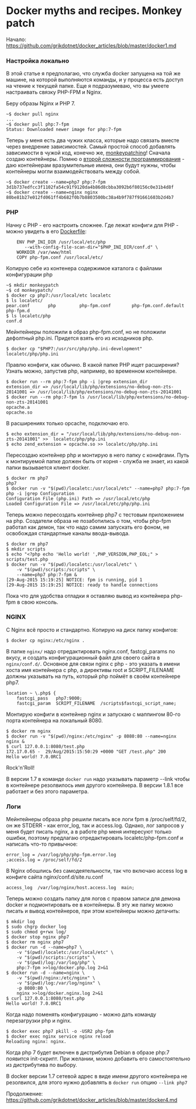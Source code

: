 Docker myths and recipes. Monkey patch
========

Начало: https://github.com/grikdotnet/docker_articles/blob/master/docker1.md

### Настройка локально

В этой статье я предполагаю, что служба docker запущена на той же машине, на которой выполняются команды, и у процесса есть доступ на чтение к текущей папке. Еще я подразумеваю, что вы умеете настраивать связку PHP-FPM и Nginx.

Беру образы Nginx и PHP 7.
```
~$ docker pull nginx
...
~$ docker pull php:7-fpm
Status: Downloaded newer image for php:7-fpm
```

Теперь у меня есть два чужих класса, которые надо связать вместе через внедрение зависимостей. Самый простой способ добавлять зависимости в чужой код, конечно же, [monkeypatching](https://ru.wikipedia.org/wiki/Monkey_patch)!
Сначала создаю контейнеры. Помню о [второй сложности программирования](http://martinfowler.com/bliki/TwoHardThings.html) - даю контейнерам вразумительные имена, они будут нужны, чтобы контейнеры могли взаимодействовать между собой.
```
~$ docker create --name=php7 php:7-fpm
3d1b737edfcc3f1102fa54c91f9120da4b86d8cbba3092b6f80156c0e31b4d8f
~$ docker create --name=nginx nginx
80be81b27e012fd061ff4b682f0b7b8803500bc38a4b9f787f91661603b2d4b7
```

### PHP

Начну с PHP - его настроить сложнее. Где лежат конфиги для PHP - можно увидеть в его [Dockerfile](https://github.com/docker-library/php/blob/f5e091ac3815dce80ca496298e0cb94638844b10/7.0/fpm/Dockerfile):
```
	ENV PHP_INI_DIR /usr/local/etc/php
	   --with-config-file-scan-dir="$PHP_INI_DIR/conf.d" \
	WORKDIR /var/www/html
	COPY php-fpm.conf /usr/local/etc/
```
Копирую себе из контенера содержимое каталога с файлами конфигурации php
```
~$ mkdir monkeypatch
~$ cd monkeypatch/
$ docker cp php7:/usr/local/etc localetc
$ ls localetc/
pear.conf		php			php-fpm.conf		php-fpm.conf.default	php-fpm.d
$ ls localetc/php
conf.d
```
Мейнтейнеры положили в образ php-fpm.conf, но не положили дефолтный php.ini. Придется взять его из исходников php.

	$ docker cp "$PHP7:/usr/src/php/php.ini-development" localetc/php/php.ini

Правлю конфиги, как обычно. В какой папке PHP ищет расширения?
Узнать можно, запустив php, например, во временном контейнере.
```
$ docker run --rm php:7-fpm php -i |grep extension_dir
extension_dir => /usr/local/lib/php/extensions/no-debug-non-zts-20141001 => /usr/local/lib/php/extensions/no-debug-non-zts-20141001
$ docker run --rm php:7-fpm ls /usr/local/lib/php/extensions/no-debug-non-zts-20141001
opcache.a
opcache.so
```
В расширениях только opcache, подключаю его. 
```
$ echo extension_dir = "/usr/local/lib/php/extensions/no-debug-non-zts-20141001" >>  localetc/php/php.ini
$ echo zend_extension = opcache.so >> localetc/php/php.ini
```
Пересоздаю контейнер php и монтирую в него папку с конифгами. Путь к монтируемой папке должен быть от корня - служба не знает, из какой папки вызывается клиент docker.
```
$ docker rm php7
php7
$ docker run -v "$(pwd)/localetc:/usr/local/etc" --name=php7 php:7-fpm php -i |grep Configuration
Configuration File (php.ini) Path => /usr/local/etc/php
Loaded Configuration File => /usr/local/etc/php/php.ini
```
Теперь можно пересоздать контейнер php7 с тестовым приложением на php. Создатели образа не позаботились о том, чтобы php-fpm работал как демон, так что надо самим запускать его фоном, не освобождая стандартные каналы ввода-вывода.
```
$ docker rm php7
$ mkdir scripts
$ echo "<?php echo 'Hello world! ',PHP_VERSION,PHP_EOL;" > scripts/test.php
$ docker run -v "$(pwd)/localetc:/usr/local/etc" \
	-v "$(pwd)/scripts:/scripts" \
	--name=php7 php:7-fpm &
[29-Aug-2015 15:19:25] NOTICE: fpm is running, pid 1
[29-Aug-2015 15:19:25] NOTICE: ready to handle connections
```
Пока что для удобства отладки я оставляю вывод из контейнера php-fpm в свою консоль.

### NGINX

С Nginx всё просто и стандартно. Копирую на диск папку конфигов:
```
$ docker cp nginx:/etc/nginx .	
```
В папке `nginx/` надо отредактировать nginx.conf, fastcgi_params по вкусу, и создать конфигурационный файл для своего сайта в `nginx/conf.d/`.
Основное для связи nginx с php - это указать в имени хоста имя контейнера с php, а директивы root и SCRIPT_FILENAME должны указывать на путь, который php поймёт в своём контейнере php7.

    location ~ \.php$ {
        fastcgi_pass   php7:9000;
        fastcgi_param  SCRIPT_FILENAME  /scripts$fastcgi_script_name;

Монтирую конфиги в контейнер nginx и запускаю с маппингом 80-го порта контейнера на локальный 8080. 

```
$ docker rm nginx
$ docker run -v "$(pwd)/nginx:/etc/nginx" -p 8080:80 --name=nginx nginx &
$ curl 127.0.0.1:8080/test.php
172.17.0.65 -  29/Aug/2015:15:50:29 +0000 "GET /test.php" 200
Hello world! 7.0.0RC1
```
Rock'n'Roll!

В версии 1.7 в команде `docker run` надо указывать параметр --link чтобы в контейнере резолвилось имя другого контейнера. В версии 1.8.1 все работает и без этого параметра.

### Логи

Мейнтейнеры образа php решили писать все логи fpm в /proc/self/fd/2, он же STDERR - как error_log, так и access.log. Однако, лог запросов у меня будет писать nginx, а в работе php меня интересуют только ошибки, поэтому предлагаю отредактировать localetc/php-fpm.conf и написать что-то привычное:

	error_log = /var/log/php/php-fpm.error.log
	;access.log = /proc/self/fd/2 

В Nginx обошлись без самодеятельности, так что включаю access log в конфиге сайта nginx/conf.d/site.ru.conf

    access_log  /var/log/nginx/host.access.log  main;

Теперь можно создать папку для логов c правом записи для демона docker и подмонтировать ее в контейнеры. 
В эту же папку можно писать и вывод контейнеров, при этом контейнеры можно детачить:
```
$ mkdir log
$ sudo chgrp docker log
$ sudo chmod g+rwx log/
$ docker stop nginx php7
$ docker rm nginx php7
$ docker run -d --name=php7 \
	-v "$(pwd)/localetc:/usr/local/etc" \
	-v "$(pwd)/scripts:/scripts" \
	-v "$(pwd)/log:/var/log/php" \
	php:7-fpm >>log/docker.php.log 2>&1
$ docker run -d --name=nginx \
	-v "$(pwd)/nginx:/etc/nginx" \
	-v "$(pwd)/log:/var/log/nginx" \
	-p 8080:80 \
	nginx >>log/docker.nginx.log 2>&1
$ curl 127.0.0.1:8080/test.php
Hello world! 7.0.0RC1
```

Когда надо поменять конфигурацию - можно дать команду перезагрузки php и nginx.
```
$ docker exec php7 pkill -o -USR2 php-fpm
$ docker exec nginx service nginx reload
Reloading nginx: nginx.
```
Когда php 7 будет включен в дистрибутив Debian в образе php:7 появится init-скрипт. При желании, можно добавить его самостоятельно из дистрибутива по выбору.

В docker версии 1.7 сетевой адрес в виде имени другого контейнера не резолвился, для этого нужно добавлять в `docker run` опцию `--link php7`

Продолжение: https://github.com/grikdotnet/docker_articles/blob/master/docker4.md

